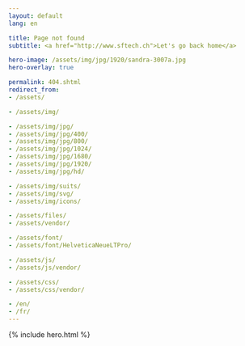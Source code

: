 ```yaml
---
layout: default
lang: en

title: Page not found
subtitle: <a href="http://www.sftech.ch">Let's go back home</a>

hero-image: /assets/img/jpg/1920/sandra-3007a.jpg
hero-overlay: true

permalink: 404.shtml
redirect_from:
- /assets/

- /assets/img/

- /assets/img/jpg/
- /assets/img/jpg/400/
- /assets/img/jpg/800/
- /assets/img/jpg/1024/
- /assets/img/jpg/1680/
- /assets/img/jpg/1920/
- /assets/img/jpg/hd/

- /assets/img/suits/
- /assets/img/svg/
- /assets/img/icons/

- /assets/files/
- /assets/vendor/

- /assets/font/
- /assets/font/HelveticaNeueLTPro/

- /assets/js/
- /assets/js/vendor/

- /assets/css/
- /assets/css/vendor/

- /en/
- /fr/
---
```

{% include hero.html %}